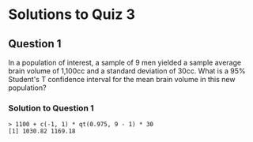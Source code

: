 # Solutions to Quiz 3

## Question 1
In a population of interest, a sample of 9 men yielded a sample average brain volume of 1,100cc and a standard deviation of 30cc. What is a 95% Student's T confidence interval for the mean brain volume in this new population?

### Solution to Question 1
```
> 1100 + c(-1, 1) * qt(0.975, 9 - 1) * 30
[1] 1030.82 1169.18
```
